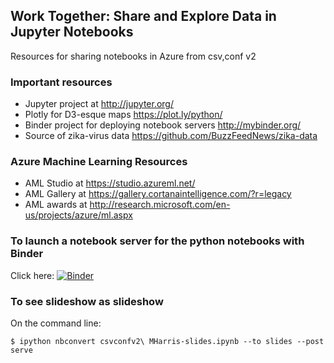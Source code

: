 ## Work Together:  Share and Explore Data in Jupyter Notebooks
Resources for sharing notebooks in Azure from csv,conf v2

### Important resources
* Jupyter project at http://jupyter.org/
* Plotly for D3-esque maps https://plot.ly/python/
* Binder project for deploying notebook servers http://mybinder.org/
* Source of zika-virus data https://github.com/BuzzFeedNews/zika-data

### Azure Machine Learning Resources
* AML Studio at https://studio.azureml.net/
* AML Gallery at https://gallery.cortanaintelligence.com/?r=legacy
* AML awards at http://research.microsoft.com/en-us/projects/azure/ml.aspx

### To launch a notebook server for the python notebooks with Binder
Click here:
[![Binder](http://mybinder.org/badge.svg)](http://mybinder.org/repo/michhar/csvconf2016)

### To see slideshow as slideshow
On the command line:

`$ ipython nbconvert csvconfv2\ MHarris-slides.ipynb --to slides --post serve`

